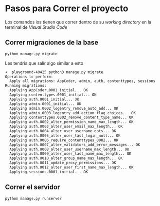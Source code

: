 # Pasos para Correr el proyecto
Los comandos los tienen que correr dentro de su *working directory* en la terminal de *Visual Studio Code*

## Correr migraciones de la base
```bash
python manage.py migrate
```
Les tendria que salir algo similar a esto
```bash
➜  playground-40425 python3 manage.py migrate
Operations to perform:
  Apply all migrations: AppCoder, admin, auth, contenttypes, sessions
Running migrations:
  Applying AppCoder.0001_initial... OK
  Applying contenttypes.0001_initial... OK
  Applying auth.0001_initial... OK
  Applying admin.0001_initial... OK
  Applying admin.0002_logentry_remove_auto_add... OK
  Applying admin.0003_logentry_add_action_flag_choices... OK
  Applying contenttypes.0002_remove_content_type_name... OK
  Applying auth.0002_alter_permission_name_max_length... OK
  Applying auth.0003_alter_user_email_max_length... OK
  Applying auth.0004_alter_user_username_opts... OK
  Applying auth.0005_alter_user_last_login_null... OK
  Applying auth.0006_require_contenttypes_0002... OK
  Applying auth.0007_alter_validators_add_error_messages... OK
  Applying auth.0008_alter_user_username_max_length... OK
  Applying auth.0009_alter_user_last_name_max_length... OK
  Applying auth.0010_alter_group_name_max_length... OK
  Applying auth.0011_update_proxy_permissions... OK
  Applying auth.0012_alter_user_first_name_max_length... OK
  Applying sessions.0001_initial... OK
  ```
  ## Correr el servidor
  ```bash
  python manage.py runserver
  ```